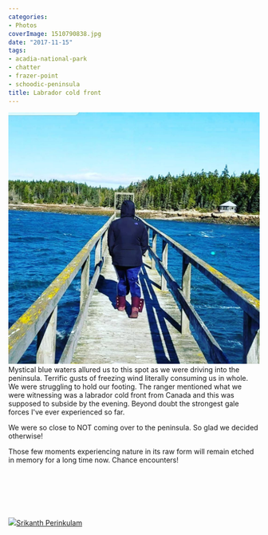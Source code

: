 ```yaml
---
categories:
- Photos
coverImage: 1510790838.jpg
date: "2017-11-15"
tags:
- acadia-national-park
- chatter
- frazer-point
- schoodic-peninsula
title: Labrador cold front
---
```

![](images/1510790838.jpg)
Mystical blue waters allured us to this spot as we were driving into the peninsula. Terrific gusts of freezing wind literally consuming us in whole. We were struggling to hold our footing. The ranger mentioned what we were witnessing was a labrador cold front from Canada and this was supposed to subside by the evening. Beyond doubt the strongest gale forces I've ever experienced so far.

We were so close to NOT coming over to the peninsula. So glad we decided otherwise!

Those few moments experiencing nature in its raw form will remain etched in memory for a long time now. Chance encounters!

 

 

 

![](images/cropped-cropped-SP01-550afdebv1_site_icon.png)[Srikanth Perinkulam](https://srikanthperinkulam.com)
